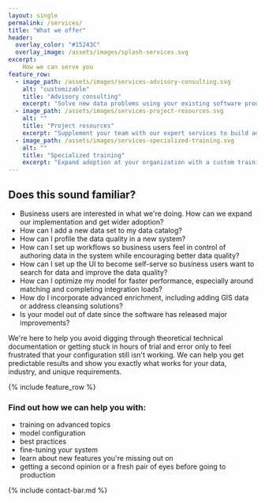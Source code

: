 ```yaml
---
layout: single
permalink: /services/
title: "What we offer"
header:
  overlay_color: "#15243C"
  overlay_image: /assets/images/splash-services.svg
excerpt:
    How we can serve you
feature_row:
  - image_path: /assets/images/services-advisory-consulting.svg
    alt: "customizable"
    title: "Advisory consulting"
    excerpt: "Solve new data problems using your existing software products. Gain insights on how companies in your industry are leveraging data management platforms."
  - image_path: /assets/images/services-project-resources.svg
    alt: ""
    title: "Project resources"
    excerpt: "Supplement your team with our expert services to build advanced data models, fine-tune rules, and fill skill gaps."
  - image_path: /assets/images/services-specialized-training.svg
    alt: ""
    title: "Specialized training"
    excerpt: "Expand adoption at your organization with a custom training for developers or business users to ensure your teams know how to use your applications."
---
```


## Does this sound familiar?

- Business users are interested in what we're doing. How can we expand our implementation and get wider adoption?
- How can I add a new data set to my data catalog? 
- How can I profile the data quality in a new system? 
- How can I set up workflows so business users feel in control of authoring data in the system while encouraging better data quality?
- How can I set up the UI to become self-serve so business users want to search for data and improve the data quality? 
- How can I optimize my model for faster performance, especially around matching and completing integration loads? 
- How do I incorporate advanced enrichment, including adding GIS data or address cleansing solutions?
- Is your model out of date since the software has released major improvements?

We're here to help you avoid digging through theoretical technical documentation or getting stuck in hours of trial and error only to feel frustrated that your configuration still isn't working. We can help you get predictable results and show you exactly what works for your data, industry, and unique requirements.   

{% include feature_row %}

### Find out how we can help you with:
- training on advanced topics
- model configuration
- best practices
- fine-tuning your system
- learn about new features you're missing out on
- getting a second opinion or a fresh pair of eyes before going to production

{% include contact-bar.md %}
